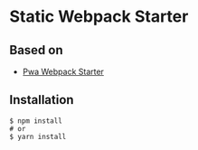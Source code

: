# Static Webpack Starter
## Based on 
* [Pwa Webpack Starter](https://github.com/cycjimmy/pwa-webpack-starter)

## Installation
```shell
$ npm install
# or
$ yarn install
```
